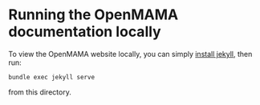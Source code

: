 # Running the OpenMAMA documentation locally

To view the OpenMAMA website locally, you can simply [install jekyll](https://jekyllrb.com/docs/installation/), then run:

    bundle exec jekyll serve

from this directory.